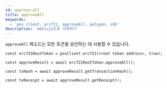 ```yaml
---
id: approve-all
title: approveAll
keywords:
  - 'pos client, erc721, approveAll, polygon, sdk'
description: 'maticjs으로 시작하기'
---
```


`approveAll` 메소드는 모든 토큰을 승인하는 데 사용할 수 있습니다.

```
const erc721RootToken = posClient.erc721(<root token address>, true);

const approveResult = await erc721RootToken.approveAll();

const txHash = await approveResult.getTransactionHash();

const txReceipt = await approveResult.getReceipt();

```
